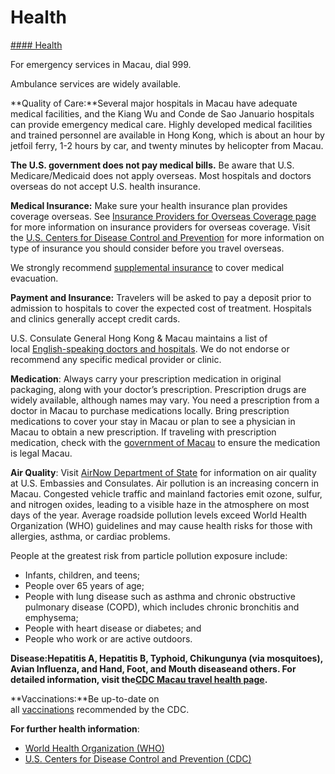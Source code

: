 # Health

[#### Health](javascript:void(0); "Health")

For emergency services in Macau, dial 999.

Ambulance services are widely available.

**Quality of Care:**Several major hospitals in Macau have adequate medical facilities, and the Kiang Wu and Conde de Sao Januario hospitals can provide emergency medical care. Highly developed medical facilities and trained personnel are available in Hong Kong, which is about an hour by jetfoil ferry, 1-2 hours by car, and twenty minutes by helicopter from Macau.

**The U.S. government does not pay medical bills.** Be aware that U.S. Medicare/Medicaid does not apply overseas. Most hospitals and doctors overseas do not accept U.S. health insurance.

**Medical Insurance:** Make sure your health insurance plan provides coverage overseas. See [Insurance Providers for Overseas Coverage page](https://travel.state.gov/content/travel/en/international-travel/before-you-go/your-health-abroad/Insurance_Coverage_Overseas.html) for more information on insurance providers for overseas coverage. Visit the [U.S. Centers for Disease Control and Prevention](https://wwwnc.cdc.gov/travel/page/insurance) for more information on type of insurance you should consider before you travel overseas.

We strongly recommend [supplemental insurance](https://travel.state.gov/content/travel/en/international-travel/before-you-go/your-health-abroad/Insurance_Coverage_Overseas.html) to cover medical evacuation.

**Payment and Insurance:** Travelers will be asked to pay a deposit prior to admission to hospitals to cover the expected cost of treatment. Hospitals and clinics generally accept credit cards.

U.S. Consulate General Hong Kong & Macau maintains a list of local [English-speaking doctors and hospitals](https://hk.usconsulate.gov/medical-assistance/?_ga=2.115987968.745774761.1730957984-708834691.1718595781#macau). We do not endorse or recommend any specific medical provider or clinic.

**Medication**: Always carry your prescription medication in original packaging, along with your doctor’s prescription. Prescription drugs are widely available, although names may vary. You need a prescription from a doctor in Macau to purchase medications locally. Bring prescription medications to cover your stay in Macau or plan to see a physician in Macau to obtain a new prescription. If traveling with prescription medication, check with the [government of Macau](https://www.antidrugs.gov.mo/en/) to ensure the medication is legal Macau.

**Air Quality**: Visit [AirNow Department of State](https://www.airnow.gov/index.cfm?action=airnow.global_summary) for information on air quality at U.S. Embassies and Consulates. Air pollution is an increasing concern in Macau. Congested vehicle traffic and mainland factories emit ozone, sulfur, and nitrogen oxides, leading to a visible haze in the atmosphere on most days of the year. Average roadside pollution levels exceed World Health Organization (WHO) guidelines and may cause health risks for those with allergies, asthma, or cardiac problems.

People at the greatest risk from particle pollution exposure include:

* Infants, children, and teens;
* People over 65 years of age;
* People with lung disease such as asthma and chronic obstructive pulmonary disease (COPD), which includes chronic bronchitis and emphysema;
* People with heart disease or diabetes; and
* People who work or are active outdoors.

**Disease:**Hepatitis A, Hepatitis B, Typhoid, Chikungunya (via mosquitoes), Avian Influenza, and Hand, Foot, and Mouth diseaseand others. For detailed information, visit the[**CDC Macau travel health page**](https://wwwnc.cdc.gov/travel/destinations/traveler/none/macau-sar?s_cid=ncezid-dgmq-travel-single-001)**.**

**Vaccinations:**Be up-to-date on all [vaccinations](https://wwwnc.cdc.gov/travel/destinations/traveler/none/macau-sar?s_cid=ncezid-dgmq-travel-single-001#vaccines-and-medicines) recommended by the CDC.

**For further health information**:

* [World Health Organization (WHO)](https://www.who.int/travel-advice)
* [U.S. Centers for Disease Control and Prevention (CDC)](https://wwwnc.cdc.gov/travel/)